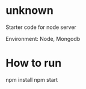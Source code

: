 # unknown
Starter code for node server

Environment: Node, Mongodb

# How to run
npm install
npm start
